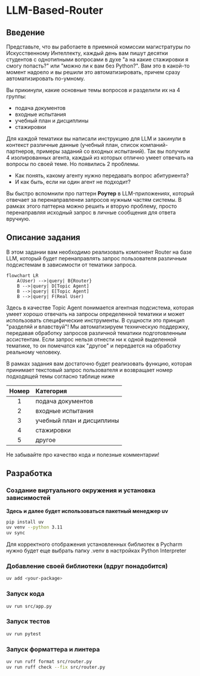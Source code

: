 # LLM-Based-Router

## Введение

Представьте, что вы работаете в приемной комиссии магистратуры по Искусственному Интеллекту, каждый день вам пишут десятки студентов с однотипными вопросами в духе "а на какие стажировки я смогу попасть?" или "можно ли к вам без Python?". Вам это в какой-то момент надоело и вы решили это автоматизировать, причем сразу автоматизировать по-умному. 

Вы прикинули, какие основные темы вопросов и разделили их на 4 группы:
- подача документов
- входные испытания
- учебный план и дисциплины
- стажировки

Для каждой тематики вы написали инструкцию для LLM и закинули в контекст различные данные (учебный план, список компаний-партнеров, примеры заданий со входных испытаний).
Так вы получили 4 изолированных агента, каждый из которых отлично умеет отвечать на вопросы по своей теме. 
Но появились 2 проблемы. 
- Как понять, какому агенту нужно передавать вопрос абитуриента?
- И как быть, если ни один агент не подходит?

Вы быстро вспомнили про паттерн **Роутер** в LLM-приложениях, который отвечает за перенаправленеи запросов нужным частям системы. 
В рамках этого паттерна можно решить и вторую проблему, просто перенаправляя исходный запрос в личные сообщения для ответа вручную.


## Описание задания

В этом задании вам необходимо реализовать компонент Router на базе LLM, который будет перенаправлять запрос пользователя различным подсистемам в зависимости от тематики запроса. 
```mermaid
flowchart LR
    A(User) -->|query| B{Router}
    B -->|query| D[Topic Agent]
    B -->|query| E[Topic Agent]
    B -->|query| F(Real User)
```

Здесь в качестве Topic Agent понимается агентная подсистема, которая умеет хорошо отвечать на запросы определенной тематики и может использовать специфические инструменты.
В сущности это принцип "разделяй и влавствуй"! Мы автоматизируем техническую поддержку, передавая обработку запросов различной тематики подготовленным ассистентам.
Если запрос нельзя отнести ни к одной выделенной тематике, то он помечатся как "другое" и передается на обработку реальному человеку.

В рамках задания вам достаточно будет реализовать функцию, которая принимает текстовый запрос пользователя и возвращает номер подходящей темы согласно таблице ниже

| Номер | Категория                     |
|:-----:|:------------------------------|
|   1   | подача документов             |
|   2   | входные испытания             |
|   3   | учебный план и дисциплины     |
|   4   | стажировки                    |
|   5   | другое                        |

Не забывайте про качество кода и полезные комментарии!

## Разработка

### Создание виртуального окружения и установка зависимостей 

**Здесь и далее будет использоваться пакетный менеджер uv**

```bash
pip install uv
uv venv --python 3.11
uv sync
```

Для корректного отображения установленных библиотек в Pycharm нужно будет еще выбрать папку .venv в настройках Python Interpreter

### Добавление своей библиотеки (вдруг понадобится)

```bash
uv add <your-package>
```

### Запуск кода

```bash
uv run src/app.py
```

### Запуск тестов

```bash
uv run pytest
```

### Запуск форматтера и линтера

```bash
uv run ruff format src/router.py
uv run ruff check --fix src/router.py
```
